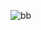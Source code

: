 ![bb](https://user-images.githubusercontent.com/67604477/204033467-3d062899-d57d-4417-ac2a-fcfcbc4573c9.png)
